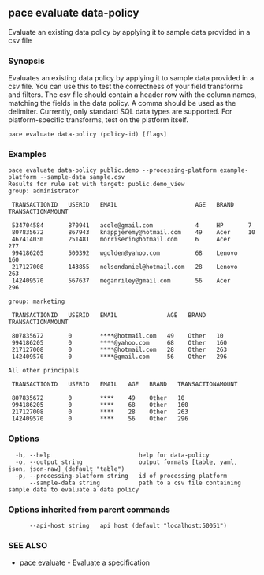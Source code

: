 ## pace evaluate data-policy

Evaluate an existing data policy by applying it to sample data provided in a csv file

### Synopsis

Evaluates an existing data policy by applying it to sample data provided in a csv file.
You can use this to test the correctness of your field transforms and filters.
The csv file should contain a header row with the column names, matching the fields in the data policy.
A comma should be used as the delimiter.
Currently, only standard SQL data types are supported. For platform-specific transforms, test on the platform itself.

```
pace evaluate data-policy (policy-id) [flags]
```

### Examples

```
pace evaluate data-policy public.demo --processing-platform example-platform --sample-data sample.csv
Results for rule set with target: public.demo_view
group: administrator

 TRANSACTIONID   USERID   EMAIL                      AGE   BRAND    TRANSACTIONAMOUNT 

 534704584       870941   acole@gmail.com            4     HP       7                 
 807835672       867943   knappjeremy@hotmail.com    49    Acer     10                
 467414030       251481   morriserin@hotmail.com     6     Acer     277               
 994186205       500392   wgolden@yahoo.com          68    Lenovo   160               
 217127008       143855   nelsondaniel@hotmail.com   28    Lenovo   263               
 142409570       567637   meganriley@gmail.com       56    Acer     296               

group: marketing

 TRANSACTIONID   USERID   EMAIL              AGE   BRAND   TRANSACTIONAMOUNT 

 807835672       0        ****@hotmail.com   49    Other   10                
 994186205       0        ****@yahoo.com     68    Other   160               
 217127008       0        ****@hotmail.com   28    Other   263               
 142409570       0        ****@gmail.com     56    Other   296               

All other principals

 TRANSACTIONID   USERID   EMAIL   AGE   BRAND   TRANSACTIONAMOUNT 

 807835672       0        ****    49    Other   10                
 994186205       0        ****    68    Other   160               
 217127008       0        ****    28    Other   263               
 142409570       0        ****    56    Other   296
```

### Options

```
  -h, --help                         help for data-policy
  -o, --output string                output formats [table, yaml, json, json-raw] (default "table")
  -p, --processing-platform string   id of processing platform
      --sample-data string           path to a csv file containing sample data to evaluate a data policy
```

### Options inherited from parent commands

```
      --api-host string   api host (default "localhost:50051")
```

### SEE ALSO

* [pace evaluate](pace_evaluate.md)	 - Evaluate a specification

